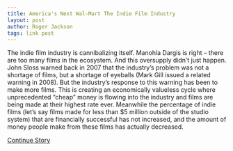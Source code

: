 ```yaml
---
title: America's Next Wal-Mart The Indie Film Industry
layout: post
author: Roger Jackson
tags: link post 
---
```

The indie film industry is cannibalizing itself. Manohla Dargis is right – there are too many films in the ecosystem. And this oversupply didn’t just happen. John Sloss warned back in 2007 that the industry’s problem was not a shortage of films, but a shortage of eyeballs (Mark Gill issued a related warning in 2008). But the industry’s response to this warning has been to make more films. This is creating an economically valueless cycle where unprecedented “cheap” money is flowing into the industry and films are being made at their highest rate ever. Meanwhile the percentage of indie films (let’s say films made for less than $5 million outside of the studio system) that are financially successful has not increased, and the amount of money people make from these films has actually decreased.

<a href="http://www.salon.com/2014/02/22/americas_next_wal_mart_the_indie_film_industry/">Continue Story</a>
